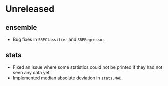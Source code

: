 # Unreleased

## ensemble

- Bug fixes in `SRPClassifier` and `SRPRegressor`.

## stats

- Fixed an issue where some statistics could not be printed if they had not seen any data yet.
- Implemented median absolute deviation in `stats.MAD`.
